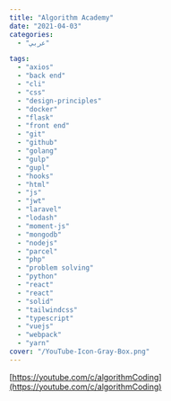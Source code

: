 ```yaml
---
title: "Algorithm Academy"
date: "2021-04-03"
categories:
  - "عربي"

tags:
  - "axios"
  - "back end"
  - "cli"
  - "css"
  - "design-principles"
  - "docker"
  - "flask"
  - "front end"
  - "git"
  - "github"
  - "golang"
  - "gulp"
  - "gupl"
  - "hooks"
  - "html"
  - "js"
  - "jwt"
  - "laravel"
  - "lodash"
  - "moment-js"
  - "mongodb"
  - "nodejs"
  - "parcel"
  - "php"
  - "problem solving"
  - "python"
  - "react"
  - "react"
  - "solid"
  - "tailwindcss"
  - "typescript"
  - "vuejs"
  - "webpack"
  - "yarn"
cover: "/YouTube-Icon-Gray-Box.png"
---
```


[https://youtube.com/c/algorithmCoding](https://youtube.com/c/algorithmCoding)

